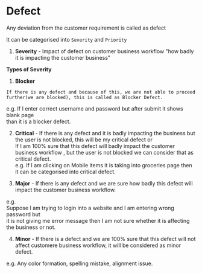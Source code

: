 # Defect
Any deviation from the customer requirement is called as defect

It can be categorised into `Severity` and `Priority`

1. **Severity** - Impact of defect on customer business workflow
"how badly it is impacting the customer business"

**Types of Severity**
1. **Blocker**
```
If there is any defect and because of this, we are not able to proceed further(we are blocked), this is called as Blocker Defect.
```
e.g. If I enter correct username and password but after submit it shows blank page  
than it is a blocker defect.

2. **Critical** - 
If there is any defect and it is badly impacting the business but the user is not blocked, this will be my critical defect 
or  
If I am 100% sure that this defect will badly impact the customer business workflow , but the user is not blocked we can consider that as critical defect.    
e.g. If I am clicking on Mobile items it is taking into groceries page then it can be categorised into critical defect.

3. **Major** - If there is any defect and we are sure how badly this defect will impact the customer business workflow.

e.g.  
Suppose I am trying to login into a website and I am entering wrong password but  
it is not giving me error message then I am not sure whether it is affecting the business or not.  

4. **Minor** - If there is a defect and we are 100% sure that this defect will not affect customere business workflow, it will be considered as minor defect.  

e.g. Any color formation, spelling mistake, alignment issue.


